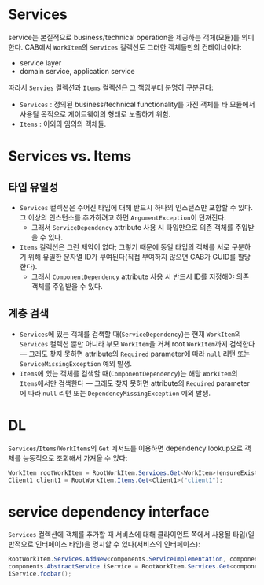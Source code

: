 # Services

service는 본질적으로 business/technical operation을 제공하는 객체(모듈)를 의미한다. CAB에서 `WorkItem`의 `Services` 컬렉션도 그러한 객체들만의 컨테이너이다:

- service layer
- domain service, application service

따라서 `Servies` 컬렉션과 `Items` 컬렉션은 그 책임부터 분명히 구분된다:

- `Services` : 정의된 business/technical functionality를 가진 객체를 타 모듈에서 사용될 목적으로 게이트웨이의 형태로 노출하기 위함.
- `Items` : 이외의 임의의 객체들.

# Services vs. Items

## 타입 유일성

- `Services` 컬렉션은 주어진 타입에 대해 반드시 하나의 인스턴스만 포함할 수 있다. 그 이상의 인스턴스를 추가하려고 하면 `ArgumentException`이 던져진다.
  - 그래서 `ServiceDependency` attribute 사용 시 타입만으로 의존 객체를 주입받을 수 있다.
- `Items` 컬렉션은 그런 제약이 없다; 그렇기 때문에 동일 타입의 객체를 서로 구분하기 위해 유일한 문자열 ID가 부여된다(직접 부여하지 않으면 CAB가 GUID를 할당한다).
  - 그래서 `ComponentDependency` attribute 사용 시 반드시 ID를 지정해야 의존 객체를 주입받을 수 있다.

## 계층 검색

- `Services`에 있는 객체를 검색할 때(`ServiceDependency`)는 현재 `WorkItem`의 `Services` 컬렉션 뿐만 아니라 부모 `WorkItem`을 거쳐 root `WorkItem`까지 검색한다 — 그래도 찾지 못하면 attribute의 `Required` parameter에 따라 `null` 리턴 또는 `ServiceMissingException` 예외 발생.
- `Items`에 있는 객체를 검색할 때(`ComponentDependency`)는 해당 `WorkItem`의 `Items`에서만 검색한다 — 그래도 찾지 못하면 attribute의 `Required` parameter에 따라 `null` 리턴 또는 `DependencyMissingException` 예외 발생.

# DL

`Services`/`Items`/`WorkItems`의 `Get` 메서드를 이용하면 dependency lookup으로 객체를 능동적으로 조회해서 가져올 수 있다:

```cs
WorkItem rootWorkItem = RootWorkItem.Services.Get<WorkItem>(ensureExists : true);
Client1 client1 = RootWorkItem.Items.Get<Client1>("client1");
```

# service dependency interface

`Services` 컬렉션에 객체를 추가할 때 서비스에 대해 클라이언트 쪽에서 사용될 타입(일반적으로 인터페이스 타입)을 명시할 수 있다(서비스의 인터페이스):

```cs
RootWorkItem.Services.AddNew<components.ServiceImplementation, components.AbstractService>();
components.AbstractService iService = RootWorkItem.Services.Get<components.AbstractService>();
iService.foobar();
```
